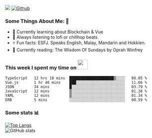 ![](https://visitor-badge.laobi.icu/badge?page_id=seanho96.seanho96)
[![Github](https://img.shields.io/github/followers/seanho96?label=Follow&style=social)](https://github.com/seanho96)

### Some Things About Me: 👋
- 🌱 Currently learning about Blockchain & Vue
- :musical_note: Always listening to lofi or chillhop beats
- :zap: Fun facts: ESFJ. Speaks English, Malay, Mandarin and Hokkien.
- :book: Currently reading: The Wisdom Of Sundays by Oprah Winfrey

### This week I spent my time on <img src="https://media.giphy.com/media/SvQzkTQb3ZwKcj1QTO/giphy.gif" width="32">

<!--START_SECTION:waka-->

```text
TypeScript   12 hrs 18 mins  ████████████████████▒░░░░   80.85 %
Vue.js       1 hr 46 mins    ███░░░░░░░░░░░░░░░░░░░░░░   11.66 %
JSON         34 mins         █░░░░░░░░░░░░░░░░░░░░░░░░   03.79 %
JavaScript   12 mins         ▒░░░░░░░░░░░░░░░░░░░░░░░░   01.38 %
YAML         12 mins         ▒░░░░░░░░░░░░░░░░░░░░░░░░   01.34 %
ERB          5 mins          ░░░░░░░░░░░░░░░░░░░░░░░░░   00.59 %
```

<!--END_SECTION:waka-->

### Some stats 📊

[![Top Langs](https://github-readme-stats.vercel.app/api/top-langs/?username=seanho96&layout=compact&theme=graywhite)](https://github.com/anuraghazra/github-readme-stats)
<br/>
![GitHub stats](https://github-readme-stats.vercel.app/api?username=seanho96&show_icons=true&theme=graywhite)

